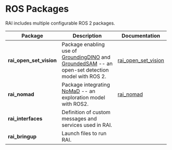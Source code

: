 # ROS Packages

RAI includes multiple configurable ROS 2 packages.

| Package                 | Description                                                                                                                                                                                           | Documentation                                                                 |
| ----------------------- | ----------------------------------------------------------------------------------------------------------------------------------------------------------------------------------------------------- | ----------------------------------------------------------------------------- |
| **rai_open_set_vision** | Package enabling use of [GroundingDINO](https://github.com/IDEA-Research/GroundingDINO) and [GroundedSAM](https://github.com/IDEA-Research/Grounded-SAM-2) -- an open-set detection model with ROS 2. | [rai_open_set_vision](../../src/rai_extensions/rai_open_set_vision/README.md) |
| **rai_nomad**           | Package integrating [NoMaD](https://general-navigation-models.github.io/nomad/index.html) -- an exploration model with ROS2.                                                                          | [rai_nomad](../../src/rai_extensions/rai_nomad/README.md)                     |
| **rai_interfaces**      | Definition of custom messages and services used in RAI.                                                                                                                                               |                                                                               |
| **rai_bringup**         | Launch files to run RAI.                                                                                                                                                                              |                                                                               |
